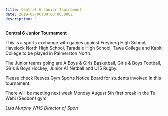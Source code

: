 ```yaml
---
title: Central 6 Junior Tournament
date: 2019-08-06T00:00:00.000Z
description: ''
---
```

**Central 6 Junior Tournament**

This is a sports exchange with games against Freyberg High School, Havelock North High School, Taradale High School, Tawa College and Kapiti College to be played in Palmerston North.

The Junior teams going are A Boys & Girls Basketball, Girls & Boys Football, Girls & Boys Hockey, Junior A1 Netball and U15 Rugby. 

Please check Reeves Gym Sports Notice Board for students involved in this tournament. 

There will be meeting next week Monday August 5th first break in the Te Wehi (Seddon) gym.

_Lisa Murphy
WHS Director of Sport_
